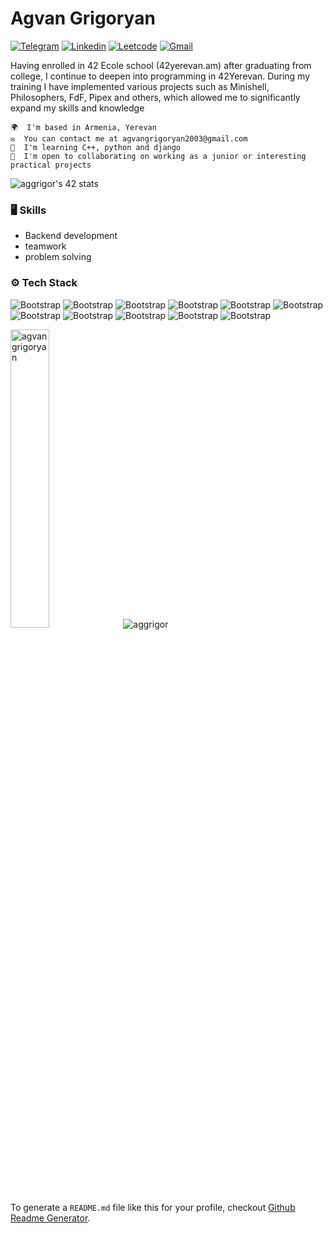 # Agvan Grigoryan


[![Telegram](https://img.shields.io/badge/-Telegram-1da1f2?labelColor=1da1f2&logo=Telegram&logoColor=white&link=https:://t.me/agvan_gr)](https://t.me/agvan_gr)
[![Linkedin](https://img.shields.io/badge/-LinkedIn-blue?style=flat&logo=Linkedin&logoColor=white)](https://www.linkedin.com/in/agvan-grigoryan/)
[![Leetcode](https://img.shields.io/badge/-Leetcode-purple?logo=leetcode&logoColor=white&link=https://instagram.com/ali.hejazzii/)](https://www.instagram.com/ali.hejazzii)
[![Gmail](https://img.shields.io/badge/-Gmail-c14438?style=flat&logo=Gmail&logoColor=white)](mailto:agvangrigoryan2003@gmail.com)
<!--
[![Website Badge](https://img.shields.io/badge/-Website-c14438?style=flat&logo=Google-Chrome&logoColor=white&link=https://pytopia.ai)](https://pytopia.ai)
[![Github](https://img.shields.io/github/followers/aggrigor?label=Follow&style=social)](https://github.com/aggrigor)
-->
Having enrolled in 42 Ecole school (42yerevan.am) after graduating from college, I continue to deepen into programming in 42Yerevan. During my training I have implemented various projects such as Minishell, Philosophers, FdF, Pipex and others, which allowed me to significantly expand my skills and knowledge

    🌍  I'm based in Armenia, Yerevan
    ✉️  You can contact me at agvangrigoryan2003@gmail.com
    🧠  I'm learning C++, python and django
    🤝  I'm open to collaborating on working as a junior or interesting practical projects

<img src="https://badge.mediaplus.ma/darkblue/aggrigor?1337Badge=off&UM6P=off" alt="aggrigor's 42 stats" />

### 🖥 Skills

- Backend development
- teamwork
- problem solving
### ⚙️ Tech Stack

![Bootstrap](https://img.shields.io/badge/-C-05122A?style=flat-square&logo=C&color=353535) ![Bootstrap](https://img.shields.io/badge/-C%2B%2B-05122A?style=flat-square&logo=C++&color=353535) ![Bootstrap](https://img.shields.io/badge/-Python-05122A?style=flat-square&logo=Python&color=353535) ![Bootstrap](https://img.shields.io/badge/-Django-05122A?style=flat-square&logo=Django&color=353535) ![Bootstrap](https://img.shields.io/badge/-Docker-05122A?style=flat-square&logo=Docker&color=353535) ![Bootstrap](https://img.shields.io/badge/-MySQL-05122A?style=flat-square&logo=MySQL&color=353535) ![Bootstrap](https://img.shields.io/badge/-PostgreSQL-05122A?style=flat-square&logo=PostgreSQL&color=353535) ![Bootstrap](https://img.shields.io/badge/-MongoDB-05122A?style=flat-square&logo=MongoDB&color=353535) ![Bootstrap](https://img.shields.io/badge/-Make-05122A?style=flat-square&logo=Make&color=353535) ![Bootstrap](https://img.shields.io/badge/-Linux-05122A?style=flat-square&logo=Linux&color=353535) ![Bootstrap](https://img.shields.io/badge/-bash-05122A?style=flat-square&logo=bash&color=353535)


<div>
  <img width="35%" src="https://github-readme-stats.vercel.app/api/top-langs?username=agvangrigoryan&theme=dark&show_icons=true&hide_border=true&locale=en&layout=compact" alt="agvangrigoryan" />
  <img src="https://github-readme-streak-stats.herokuapp.com/?user=agvangrigoryan&theme=dark&hide_border=true" alt="aggrigor" />
</div>


<br>


To generate a `README.md` file like this for your profile, checkout [Github Readme Generator](https://hejazizo-github-profile-readme-srcstreamlit-app-i6skm7.streamlit.app/).

<!--
AAAAAAAAAAAAAAA
<div class="mb-4">
    <div>
        <h1>Hi 👋 My name is Agvan Grigoryan</h1>
    </div>
    <h2>Learner</h2>
    <p class="whitespace-pre-line">I have been engaged in programming for five years, starting with my studies at the College of Computer Science (YSCI) in the programming faculty. He began with the basics of programming on C++. In parallel, he studied web programming: first frontend, then backend.

Read the book "Grokking Algorithms" (in Russian), which helped me to better understand the algorithms.

Having enrolled in 42 Ecole school (42yerevan.am) after graduating from college, I continue to deepen into programming in 42Yerevan. During my training I have implemented various projects such as Minishell, Philosophers, FdF, Pipex and others, which allowed me to significantly expand my skills and knowledge
    </p>
    <ul class="mt-4 list-disc list-inside">
        <li>🌍&nbsp; I'm based in Armenia, Yerevan</li>
        <li>✉️&nbsp; You can contact me at <a href="mailto:agvangrigoryan2003@gmail.com">agvangrigoryan2003@gmail.com</a></li>
        <li>🧠&nbsp; I'm learning C, Bash scripts and Linux basics</li>
        <li>🤝&nbsp; I'm open to collaborating on  working as a junior or interesting practical projects</li>
    </ul>
    <div>
        <a href="https://github.com/AgvanGrigoryan/42-cursus">
            <img src="https://badge.mediaplus.ma/darkblue/aggrigor?1337Badge=off&UM6P=off" alt="aggrigor's 42 stats" />
        </a>
    </div>
</div>
<div class="flex flex-wrap gap-x-2 gap-y-2 mb-0"></div>
<div class="flex">
    <h3>Skills</h3>
</div>
<div>
    <p align="left">
      <a href="https://skillicons.dev">
        <img src="https://skillicons.dev/icons?i=c,python,vim,git,github" />
      </a>
    </p>
</div>
<div class="flex flex-wrap gap-y-1.5 gap-x-1.5 mb-4" style="width:100%;">
</div>
<div class="flex">
    <h3>Socials</h3>
</div>
<div>
    <p align="left">
      <a href="https://www.instagram.com/agvan_gr/">
        <img src="https://skillicons.dev/icons?i=instagram" />
      </a>
    </p>
</div>
 <div class="flex">
    <h3>Badges</h3>
</div>
<div class="flex flex-col items-start gap-x-2 gap-y-2">
    <p class="mt-2 font-bold text-dark-300">Top Repositories</p>
    <div class="grid grid-cols-2 gap-4"><a href="https://www.github.com/AgvanGrigoryan/todo_server" target="_blank" rel="noreferrer"><img src="https://github-readme-stats.vercel.app/api/pin/?username=AgvanGrigoryan&amp;repo=todo_server&amp;title_color=84cc16&amp;text_color=ffffff&amp;icon_color=84cc16&amp;bg_color=1c1917&amp;hide_border=true&amp;locale=en"></a></div>
</div> 
<div class="flex flex-col gap-x-2 gap-y-2 "></div>

### Support Me

<ul style="list-style-type: none; margin: 0;">

<li style="display: inline-block; margin-right: 0.25rem;"><a href="https://www.buymeacoffee.com/agvan"><img src="https://cdn.buymeacoffee.com/buttons/v2/default-yellow.png" width="150"/></a></li>

</ul>
-->
